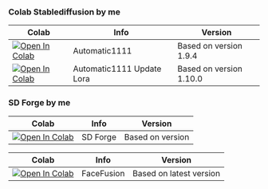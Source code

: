 ### Colab Stablediffusion by me
| Colab | Info | Version
| --- | --- | ---
[![Open In Colab](https://colab.research.google.com/assets/colab-badge.svg)](https://colab.research.google.com/github/monsterhunters/Stable-Diffusion/blob/main/New_SD_V3_1C.ipynb) | Automatic1111 | Based on version 1.9.4
[![Open In Colab](https://colab.research.google.com/assets/colab-badge.svg)](https://colab.research.google.com/github/monsterhunters/Stable-Diffusion/blob/main/New_SD_V4_1C.ipynb) | Automatic1111 Update Lora | Based on version 1.10.0


### SD Forge by me
| Colab | Info | Version
| --- | --- | ---
[![Open In Colab](https://colab.research.google.com/assets/colab-badge.svg)](https://colab.research.google.com/github/monsterhunters/Stable-Diffusion/blob/main/notebook/sd_forgev5.ipynb) | SD Forge | Based on version 

| Colab | Info | Version
| --- | --- | ---
[![Open In Colab](https://colab.research.google.com/assets/colab-badge.svg)](https://colab.research.google.com/github/monsterhunters/Stable-Diffusion/blob/main/FaceFusionV1.ipynb) | FaceFusion | Based on latest version
